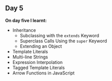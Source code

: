 ## Day 5

**On day five I learnt:**
- Inheritance
  - Subclassing with the `extends` Keyword
  - Superclass Calls Using the `super` Keyword
  - Extending an Object
- Template Literals
- Multi-line Strings
- Expression Interpolation
- Tagged Template Literals
- Arrow Functions in JavaScript



